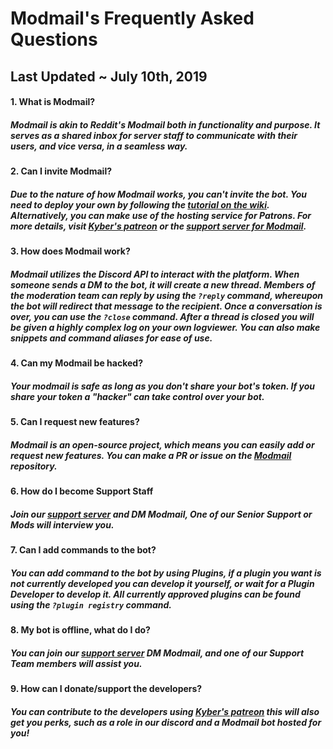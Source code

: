 # Modmail's Frequently Asked Questions
## Last Updated ~ July 10th, 2019

#### 1. What is Modmail?
##### Modmail is akin to Reddit's Modmail both in functionality and purpose. It serves as a shared inbox for server staff to communicate with their users, and vice versa, in a seamless way.

#### 2. Can I invite Modmail?
##### Due to the nature of how Modmail works, you can't invite the bot. You need to deploy your own by following the [tutorial on the wiki](https://github.com/kyb3r/modmail/wiki/Installation). Alternatively, you can make use of the hosting service for Patrons. For more details, visit [Kyber's patreon](https://patreon.com/kyber) or the [support server for Modmail](https://discord.gg/j5e9p8w).

#### 3. How does Modmail work?
##### Modmail utilizes the Discord API to interact with the platform. When someone sends a DM to the bot, it will create a new thread. Members of the moderation team can reply by using the ``?reply`` command, whereupon the bot will redirect that message to the recipient. Once a conversation is over,  you can use the ``?close`` command. After a thread is closed you will be given a highly complex log on your own logviewer. You can also make snippets and command aliases for ease of use.

#### 4. Can my Modmail be hacked?
##### Your modmail is safe as long as you don't share your bot's token. If you share your token a "hacker" can take control over your bot.

#### 5. Can I request new features?
##### Modmail is an open-source project, which means you can easily add or request new features. You can make a PR or issue on the [Modmail](https://github.com/kyb3r/modmail/issues) repository.

#### 6. How do I become Support Staff
##### Join our [support server](https://discord.gg/j5e9p8w) and DM Modmail, One of our Senior Support or Mods will interview you.

#### 7. Can I add commands to the bot?
##### You can add command to the bot by using Plugins, if a plugin you want is not currently developed you can develop it yourself, or wait for a Plugin Developer to develop it. All currently approved plugins can be found using the ``?plugin registry`` command. 

#### 8. My bot is offline, what do I do?
##### You can join our [support server](https://discord.gg/j5e9p8w) DM Modmail, and one of our Support Team members will assist you.

#### 9. How can I donate/support the developers?
##### You can contribute to the developers using [Kyber's patreon](https://patreon.com/kyber) this will also get you perks, such as a role in our discord and a Modmail bot hosted for you!
